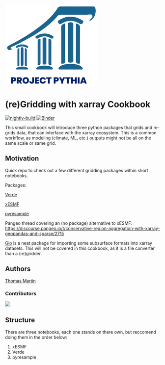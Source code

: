 <img src="thumbnail.png" alt="thumbnail" width="300"/>

# (re)Gridding with xarray Cookbook

[![nightly-build](https://github.com/ProjectPythiaCookbooks/cookbook-template/actions/workflows/nightly-build.yaml/badge.svg)](https://github.com/ProjectPythiaCookbooks/cookbook-template/actions/workflows/nightly-build.yaml)
[![Binder](https://mybinder.org/badge_logo.svg)](https://mybinder.org/v2/gh/ThomasMGeo/gridding-cookbook/main?labpath=notebooks)

This small cookbook will introduce three python packages that grids and re-grids data, that can interface with the xarray ecosystem. This is a common workflow, as modeling (climate, ML, etc.) outputs might not be all on the same scale or same grid. 

## Motivation

Quick repo to check out a few different gridding packages within short notebooks.

Packages:

[Verde](https://www.fatiando.org/verde/latest/)

[xESMF](https://xesmf.readthedocs.io/en/latest/)

[pyresample](https://pyresample.readthedocs.io/en/latest/)

Pangeo thread covering an (no package) alternative to xESMF: https://discourse.pangeo.io/t/conservative-region-aggregation-with-xarray-geopandas-and-sparse/2715


[Gio](https://github.com/agilescientific/gio) is a neat package for importing some subsurface formats into xarray datasets. This will not be covered in this cookbook, as it is a file converter than a (re)gridder. 

## Authors

[Thomas Martin](https://github.com/ThomasMGeo)

### Contributors

<a href="https://github.com/ThomasMGeo/gridding-cookbook/graphs/contributors">
  <img src="https://contrib.rocks/image?repo=ThomasMGeo/gridding-cookbook" />
</a>

## Structure
There are three notebooks, each one stands on there own, but reccomend doing them in the order below:

1. xESMF
2. Verde
3. pyresample
